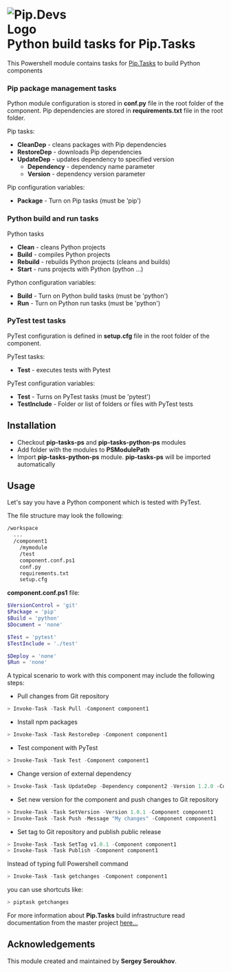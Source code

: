 # <img src="https://github.com/pip-tasks/pip-tasks-ps/raw/master/artifacts/logo.png" alt="Pip.Devs Logo" style="max-width:30%"> <br/> Python build tasks for Pip.Tasks

This Powershell module contains tasks for [Pip.Tasks](https://github.com/pip-tasks/pip-tasks-ps) to build Python components

### Pip package management tasks

Python module configuration is stored in **conf.py** file in the root folder of the component.
Pip dependencies are stored in **requirements.txt** file in the root folder.

Pip tasks:
* **CleanDep** - cleans packages with Pip dependencies
* **RestoreDep** - downloads Pip dependencies 
* **UpdateDep** - updates dependency to specified version
  - **Dependency** - dependency name parameter
  - **Version** - dependency version parameter

Pip configuration variables:
* **Package** - Turn on Pip tasks (must be 'pip')

### Python build and run tasks

Python tasks
* **Clean** - cleans Python projects
* **Build** - compiles Python projects
* **Rebuild** - rebuilds Python projects (cleans and builds)
* **Start** - runs projects with Python (python ...)

Python configuration variables:
* **Build** - Turn on Python build tasks (must be 'python')
* **Run** - Turn on Python run tasks (must be 'python')

### PyTest test tasks

PyTest configuration is defined in **setup.cfg** file in the root folder of the component.

PyTest tasks:
* **Test** - executes tests with Pytest

PyTest configuration variables:
* **Test** - Turns on PyTest tasks (must be 'pytest')
* **TestInclude** - Folder or list of folders or files with PyTest tests

## Installation

* Checkout **pip-tasks-ps** and **pip-tasks-python-ps** modules
* Add folder with the modules to **PSModulePath**
* Import **pip-tasks-python-ps** module. **pip-tasks-ps** will be imported automatically

## Usage

Let's say you have a Python component which is tested with PyTest.

The file structure may look the following:
```bash
/workspace
  ...
  /component1
    /mymodule
    /test
    component.conf.ps1
    conf.py
    requirements.txt
    setup.cfg
```

**component.conf.ps1** file:
```powershell
$VersionControl = 'git'
$Package = 'pip'
$Build = 'python'
$Document = 'none'

$Test = 'pytest'
$TestInclude = './test'

$Deploy = 'none'
$Run = 'none'
```

A typical scenario to work with this component may include the following steps:

* Pull changes from Git repository
```powershell
> Invoke-Task -Task Pull -Component component1
```

* Install npm packages
```powershell
> Invoke-Task -Task RestoreDep -Component component1
```

* Test component with PyTest
```powershell
> Invoke-Task -Task Test -Component component1
```

* Change version of external dependency
```powershell
> Invoke-Task -Task UpdateDep -Dependency component2 -Version 1.2.0 -Component component1
```

* Set new version for the component and push changes to Git repository
```powershell
> Invoke-Task -Task SetVersion -Version 1.0.1 -Component component1
> Invoke-Task -Task Push -Message "My changes" -Component component1
```

* Set tag to Git repository and publish public release
```powershell
> Invoke-Task -Task SetTag v1.0.1 -Component component1
> Invoke-Task -Task Publish -Component component1
```

Instead of typing full Powershell command 
```powershell
> Invoke-Task -Task getchanges -Component component1
```
you can use shortcuts like:
```powershell
> piptask getchanges
```

For more information about **Pip.Tasks** build infrastructure read documentation 
from the master project [here...](https://github.com/pip-tasks/pip-tasks-ps)

## Acknowledgements

This module created and maintained by **Sergey Seroukhov**.
